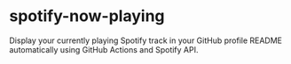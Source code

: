 # spotify-now-playing
Display your currently playing Spotify track in your GitHub profile README automatically using GitHub Actions and Spotify API.

